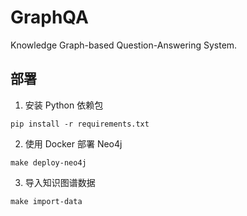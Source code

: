# GraphQA 

Knowledge Graph-based Question-Answering System.

## 部署

1. 安装 Python 依赖包 

```shell
pip install -r requirements.txt
```

2. 使用 Docker 部署 Neo4j

```shell
make deploy-neo4j
```

3. 导入知识图谱数据

```shell
make import-data
```

